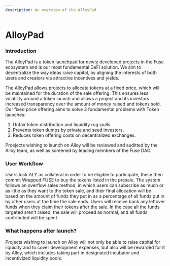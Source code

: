 ```yaml
---
description: An overview of the AlloyPad.
---
```


# AlloyPad

### Introduction

The AlloyPad is a token launchpad for newly developed projects in the Fuse ecosystem and is our most fundamental DeFi solution. We aim to decentralize the way ideas raise capital, by aligning the interests of both users and creators via attractive incentives and yields.&#x20;

The AlloyPad allows projects to allocate tokens at a fixed price, which will be maintained for the duration of the sale offering. This ensures less volatility around a token launch and allows a project and its investors increased transparency over the amount of money raised and tokens sold. Our fixed price offering aims to solve 3 fundamental problems with Token launches:

1. Unfair token distribution and liquidity rug-pulls.
2. Prevents token dumps by private and seed investors.
3. Reduces token offering costs on decentralized exchanges.

Proejects wishing to launch on Alloy will be reviewed and auditted by the Alloy team, as well as screened by leading members of the Fuse DAO.

### User Workflow

Users lock ALY as collateral in order to be eligible to participate, these then commit Wrapped FUSE to buy the tokens listed in the presale. The system follows an overflow sales method, in which users can subscribe as much or as little as they want to the token sale, and their final allocation will be based on the amount of funds they put in as a percentage of all funds put in by other users at the time the sale ends. Users will receive back any leftover funds when they claim their tokens after the sale. In the case all the funds targeted aren't raised, the sale will proceed as normal, and all funds contributed will be spent.

### What happens after launch?

Projects wishing to launch on Alloy will not only be able to raise capital for liquidity and to cover development expenses, but also will be rewarded for it by Alloy, which includes taking part in designated incubator and incentivized liquidity pools.
